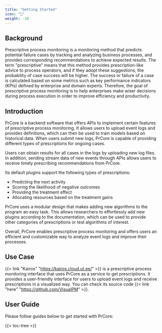```yaml
---
title: "Getting Started"
icon: "🚀"
weight: -20
---
```


## Background

Prescriptive process monitoring is a monitoring method that predicts potential failure cases by tracking and analyzing business processes, and provides corresponding recommendations to achieve expected results. The term "prescriptive" means that this method provides prescription-like advice to process operators, and if they adopt these suggestions, the probability of case success will be higher. The success or failure of a case is calculated based on some metrics such as key performance indicators (KPIs) defined by enterprise and domain experts. Therefore, the goal of prescriptive process monitoring is to help enterprises make wiser decisions during process execution in order to improve efficiency and productivity.

## Introduction

PrCore is a backend software that offers APIs to implement certain features of prescriptive process monitoring. It allows users to upload event logs and provides definitions, which can then be used to train models based on historical data. When users submit new logs, PrCore is capable of providing different types of prescriptions for ongoing cases.

Users can obtain results for all cases in the logs by uploading new log files. In addition, sending stream data of new events through APIs allows users to receive timely prescribing recommendations from PrCore.

Its default plugins support the following types of prescriptions:

- Predicting the next activity
- Scoring the likelihood of negative outcomes
- Providing the treatment effect
- Allocating resources based on the treatment gains

PrCore uses a modular design that makes adding new algorithms to the program an easy task. This allows researchers to effortlessly add new plugins according to the documentation, which can be used to provide other categories of prescriptions or test algorithms of interest.

Overall, PrCore enables prescriptive process monitoring and offers users an efficient and customizable way to analyze event logs and improve their processes.

## Use Case

{{< link "Kairos" "https://kairos.cloud.ut.ee/" >}} is a prescriptive process monitoring interface that uses PrCore as a service to get prescriptions. It provides a user-friendly interface for users to upload event logs and receive prescriptions in a visualized way. You can check its source code {{< link "here" "https://github.com/VisualPM" >}}.

## User Guide

Please follow guides below to get started with PrCore:

{{< toc-tree >}}
